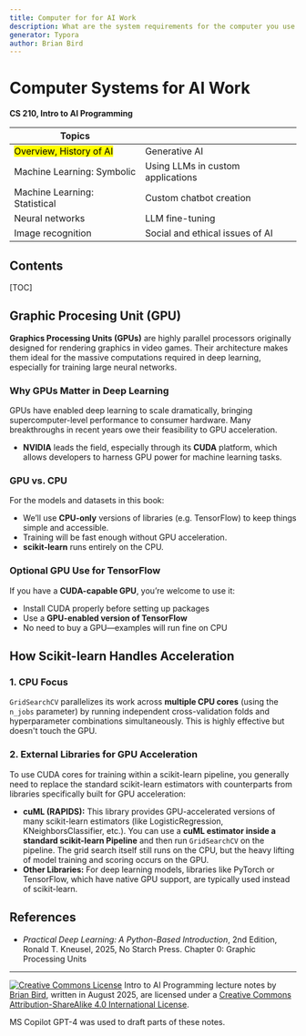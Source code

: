 ```yaml
---
title: Computer for for AI Work
description: What are the system requirements for the computer you use to do AI work.
generator: Typora
author: Brian Bird
---
```


<h1>Computer Systems for AI Work</h1>

**CS 210, Intro to AI Programming**

| Topics                               |                                   |
| ------------------------------------ | --------------------------------- |
| <mark>Overview, History of AI</mark> | Generative AI                     |
| Machine Learning: Symbolic           | Using LLMs in custom applications |
| Machine Learning: Statistical        | Custom chatbot creation           |
| Neural networks                      | LLM fine-tuning                   |
| Image recognition                    | Social and ethical issues of AI   |



<h2>Contents</h2>

[TOC]

## Graphic Procesing Unit (GPU)

**Graphics Processing Units (GPUs)** are highly parallel processors originally designed for rendering graphics in video games. Their architecture makes them ideal for the massive computations required in deep learning, especially for training large neural networks.

### Why GPUs Matter in Deep Learning

GPUs have enabled deep learning to scale dramatically, bringing supercomputer-level performance to consumer hardware. Many breakthroughs in recent years owe their feasibility to GPU acceleration.

- **NVIDIA** leads the field, especially through its **CUDA** platform, which allows developers to harness GPU power for machine learning tasks.

### GPU vs. CPU

For the models and datasets in this book:

- We’ll use **CPU-only** versions of libraries (e.g. TensorFlow) to keep things simple and accessible.
- Training will be fast enough without GPU acceleration.
- **scikit-learn** runs entirely on the CPU.

### Optional GPU Use for TensorFlow

If you have a **CUDA-capable GPU**, you’re welcome to use it:

- Install CUDA properly before setting up packages
- Use a **GPU-enabled version of TensorFlow**
- No need to buy a GPU—examples will run fine on CPU

## How Scikit-learn Handles Acceleration

### 1. CPU Focus

`GridSearchCV` parallelizes its work across **multiple CPU cores** (using the `n_jobs` parameter) by running independent cross-validation folds and hyperparameter combinations simultaneously. This is highly effective but doesn't touch the GPU.

### 2. External Libraries for GPU Acceleration

To use CUDA cores for training within a scikit-learn pipeline, you generally need to replace the standard scikit-learn estimators with counterparts from libraries specifically built for GPU acceleration:

- **cuML (RAPIDS):** This library provides GPU-accelerated versions of many scikit-learn estimators (like $\text{LogisticRegression}$, $\text{KNeighborsClassifier}$, etc.). You can use a **cuML estimator inside a standard scikit-learn $\text{Pipeline}$** and then run `GridSearchCV` on the pipeline. The grid search itself still runs on the CPU, but the heavy lifting of model training and scoring occurs on the GPU.
- **Other Libraries:** For deep learning models, libraries like PyTorch or TensorFlow, which have native GPU support, are typically used instead of scikit-learn.



## References

- *Practical Deep Learning: A Python-Based Introduction*, 2nd Edition, Ronald T. Kneusel, 2025, No Starch Press. 
  Chapter 0: Graphic Processing Units



---

[![Creative Commons License](https://i.creativecommons.org/l/by-sa/4.0/88x31.png)](http://creativecommons.org/licenses/by-sa/4.0/) Intro to AI Programming lecture notes by [Brian Bird](https://profbird.dev), written in <time>August 2025</time>, are licensed under a [Creative Commons Attribution-ShareAlike 4.0 International License](http://creativecommons.org/licenses/by-sa/4.0/). 

MS Copilot GPT-4 was used to draft parts of these notes.

[^1]: 
[^2]: 